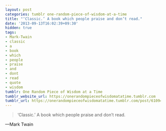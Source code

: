 ```yaml
---
layout: post
categories: tumblr one-random-piece-of-wisdom-at-a-time
title: "‘Classic.’ A book which people praise and don’t read."
date: '2013-09-13T16:02:39+09:30'
hidden: true
tags:
- Mark-Twain
- classic
- a
- book
- which
- people
- praise
- and
- dont
- read
- quote
- wisdom
tumblr: One Random Piece of Wisdom at a Time
tumblr_website_url: https://onerandompieceofwisdomatatime.tumblr.com
tumblr_url: https://onerandompieceofwisdomatatime.tumblr.com/post/61094498735/classic-a-book-which-people-praise-and-dont
---
```

> ‘Classic.’ A book which people praise and don’t read.

—Mark Twain
